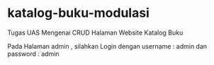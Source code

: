 # katalog-buku-modulasi
Tugas UAS Mengenai CRUD Halaman Website Katalog Buku


Pada Halaman admin , silahkan Login dengan username : admin dan password : admin
